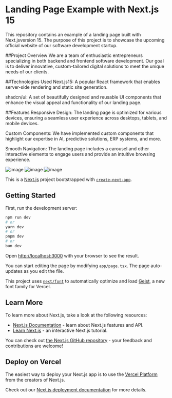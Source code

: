 # Landing Page Example with Next.js 15

This repository contains an example of a landing page built with Next.jsversion 15. The purpose of this project is to showcase the upcoming official website of our software development startup.

##Project Overview
We are a team of enthusiastic entrepreneurs specializing in both backend and frontend software development. Our goal is to deliver innovative, custom-tailored digital solutions to meet the unique needs of our clients.

##Technologies Used
Next.js15: A popular React framework that enables server-side rendering and static site generation.

shadcn/ui: A set of beautifully designed and reusable UI components that enhance the visual appeal and functionality of our landing page.

##Features
Responsive Design: The landing page is optimized for various devices, ensuring a seamless user experience across desktops, tablets, and mobile devices.

Custom Components: We have implemented custom components that highlight our expertise in AI, predictive solutions, ERP systems, and more.

Smooth Navigation: The landing page includes a carousel and other interactive elements to engage users and provide an intuitive browsing experience.

![image](https://github.com/user-attachments/assets/1b909942-9b59-4c85-8ce6-be0ca742a0c1)
![image](https://github.com/user-attachments/assets/9548653f-c4d4-437a-8efa-32e6b2f1d7ad)
![image](https://github.com/user-attachments/assets/3b28cf56-7f13-47b5-9d31-6d2bd39829d6)


This is a [Next.js](https://nextjs.org) project bootstrapped with [`create-next-app`](https://nextjs.org/docs/app/api-reference/cli/create-next-app).

## Getting Started

First, run the development server:

```bash
npm run dev
# or
yarn dev
# or
pnpm dev
# or
bun dev
```

Open [http://localhost:3000](http://localhost:3000) with your browser to see the result.

You can start editing the page by modifying `app/page.tsx`. The page auto-updates as you edit the file.

This project uses [`next/font`](https://nextjs.org/docs/app/building-your-application/optimizing/fonts) to automatically optimize and load [Geist](https://vercel.com/font), a new font family for Vercel.

## Learn More

To learn more about Next.js, take a look at the following resources:

- [Next.js Documentation](https://nextjs.org/docs) - learn about Next.js features and API.
- [Learn Next.js](https://nextjs.org/learn) - an interactive Next.js tutorial.

You can check out [the Next.js GitHub repository](https://github.com/vercel/next.js) - your feedback and contributions are welcome!

## Deploy on Vercel

The easiest way to deploy your Next.js app is to use the [Vercel Platform](https://vercel.com/new?utm_medium=default-template&filter=next.js&utm_source=create-next-app&utm_campaign=create-next-app-readme) from the creators of Next.js.

Check out our [Next.js deployment documentation](https://nextjs.org/docs/app/building-your-application/deploying) for more details.

